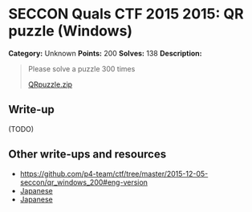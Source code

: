 # SECCON Quals CTF 2015 2015: QR puzzle (Windows)

**Category:** Unknown
**Points:** 200
**Solves:** 138
**Description:**

> Please solve a puzzle 300 times
> 
> [QRpuzzle.zip](./QRpuzzle.zip)


## Write-up

(TODO)

## Other write-ups and resources

* <https://github.com/p4-team/ctf/tree/master/2015-12-05-seccon/qr_windows_200#eng-version>
* [Japanese](http://www.lac.co.jp/blog/category/security/201512072.html)
* [Japanese](http://nononono.sakura.ne.jp/blog/2015-1206/)
